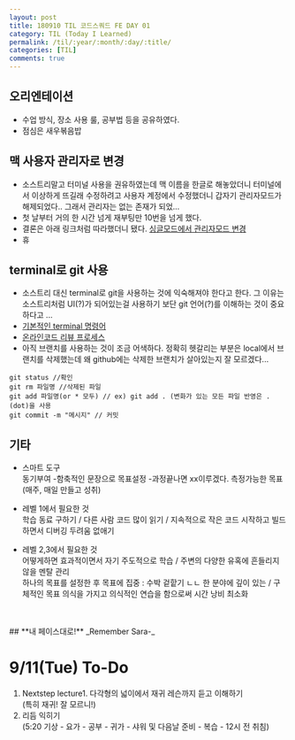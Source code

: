 ```yaml
---
layout: post
title: 180910 TIL 코드스쿼드 FE DAY 01 
category: TIL (Today I Learned)
permalink: /til/:year/:month/:day/:title/
categories: [TIL]
comments: true
---
```


## 오리엔테이션 
- 수업 방식, 장소 사용 룰, 공부법 등을 공유하였다.
- 점심은 새우볶음밥 

## 맥 사용자 관리자로 변경 
- 소스트리말고 터미널 사용을 권유하였는데 맥 이름을 한글로 해놓았더니 터미널에서 이상하게 뜨길래 수정하려고 사용자 계정에서 수정했더니 갑자기 관리자모드가 해제되었다.. 그래서 관리자는 없는 존재가 되었...
- 첫 날부터 거의 한 시간 넘게 재부팅만 10번을 넘게 했다. 
- 결론은 아래 링크처럼 따라했더니 됐다.
[싱글모드에서 관리자모드 변경](https://ssumer.com/mac-%ED%95%B4%ED%82%B9-%EA%B0%80%EC%9D%B4%EB%93%9C-i-mac-%EC%A3%BC%EC%9D%B8%EC%9D%B4-%EC%95%84%EB%8B%88%EB%8D%94%EB%9D%BC%EB%8F%84-root-%EC%88%98%ED%8D%BC-%EA%B6%8C%ED%95%9C%EC%9D%84-%EA%B0%80/)
- 휴 


## terminal로 git 사용
- 소스트리 대신 terminal로 git을 사용하는 것에 익숙해져야 한다고 한다. 그 이유는 소스트리처럼 UI(?)가 되어있는걸 사용하기 보단 git 언어(?)를 이해하는 것이 중요하다고 ... 
- [기본적인 terminal 명령어](https://github.com/0nn0/terminal-mac-cheatsheet/tree/master/korean)
- [온라인코드 리뷰 프로세스](https://github.com/code-squad/codesquad-docs/blob/master/codereview/README.md)
- 아직 브랜치를 사용하는 것이 조금 어색하다. 정확히 헷갈리는 부분은 local에서 브랜치를 삭제했는데 왜 github에는 삭제한 브랜치가 살아있는지 잘 모르겠다... 

```text
git status //확인
git rm 파일명 //삭제된 파일
git add 파일명(or * 모두) // ex) git add . (변화가 있는 모든 파일 반영은 .(dot)을 사용
git commit -m "메시지" // 커밋
```

## 기타
- 스마트 도구 <br>
동기부여 -함축적인 문장으로
목표설정 -과정끝나면 xx이루겠다. 측정가능한 목표(매주, 매일 만들고 성취)

- 레벨 1에서 필요한 것 <br>
학습 동료 구하기 / 다른 사람 코드 많이 읽기 / 지속적으로 작은 코드 시작하고 빌드하면서 디버깅 두려움 없애기

- 레벨 2,3에서 필요한 것 <br>
어떻게하면 효과적이면서 자기 주도적으로 학습 / 주변의 다양한 유혹에 흔들리지 않을 멘탈 관리 <br>
하나의 목표를 설정한 후 목표에 집중 : 수박 겉핱기 ㄴㄴ 한 분야에 깊이 있는 / 구체적인 목표 의식을 가지고 의식적인 연습을 함으로써 시간 낭비 최소화
<br>
<br>
## **내 페이스대로!** _Remember Sara-_
<br>

# 9/11(Tue) To-Do
1. Nextstep lecture1. 다각형의 넓이에서 재귀 레슨까지 듣고 이해하기 <br> (특히 재귀! 잘 모르니!)
2. 리듬 익히기 <br>
(5:20 기상 - 요가 - 공부 - 귀가 - 샤워 및 다음날 준비 - 복습 - 12시 전 취침)

